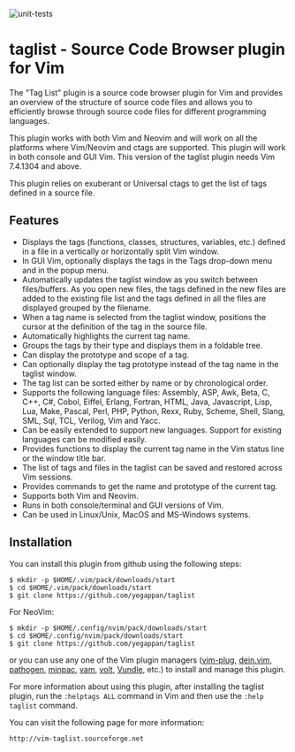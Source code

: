 ![unit-tests](https://github.com/yegappan/taglist/workflows/unit-tests/badge.svg?branch=master)

# taglist - Source Code Browser plugin for Vim

The "Tag List" plugin is a source code browser plugin for Vim and provides an overview of the structure of source code files and allows you to efficiently browse through source code files for different programming languages.

This plugin works with both Vim and Neovim and will work on all the platforms where Vim/Neovim and ctags are supported.  This plugin will work in both console and GUI Vim. This version of the taglist plugin needs Vim 7.4.1304 and above.

This plugin relies on exuberant or Universal ctags to get the list of tags defined in a source file.

## Features
- Displays the tags (functions, classes, structures, variables, etc.) defined in a file in a vertically or horizontally split Vim window.
- In GUI Vim, optionally displays the tags in the Tags drop-down menu and in the popup menu.
- Automatically updates the taglist window as you switch between files/buffers. As you open new files, the tags defined in the new files are added to the existing file list and the tags defined in all the files are displayed grouped by the filename.
- When a tag name is selected from the taglist window, positions the cursor at the definition of the tag in the source file.
- Automatically highlights the current tag name.
- Groups the tags by their type and displays them in a foldable tree.
- Can display the prototype and scope of a tag.
- Can optionally display the tag prototype instead of the tag name in the taglist window.
- The tag list can be sorted either by name or by chronological order.
- Supports the following language files: Assembly, ASP, Awk, Beta, C, C++, C#, Cobol, Eiffel, Erlang, Fortran, HTML, Java, Javascript, Lisp, Lua, Make, Pascal, Perl, PHP, Python, Rexx, Ruby, Scheme, Shell, Slang, SML, Sql, TCL, Verilog, Vim and Yacc.
- Can be easily extended to support new languages. Support for existing languages can be modified easily.
- Provides functions to display the current tag name in the Vim status line or the window title bar.
- The list of tags and files in the taglist can be saved and restored across Vim sessions.
- Provides commands to get the name and prototype of the current tag.
- Supports both Vim and Neovim.
- Runs in both console/terminal and GUI versions of Vim.
- Can be used in Linux/Unix, MacOS and MS-Windows systems.

## Installation

You can install this plugin from github using the following steps:

    $ mkdir -p $HOME/.vim/pack/downloads/start
    $ cd $HOME/.vim/pack/downloads/start
    $ git clone https://github.com/yegappan/taglist

For NeoVim:

    $ mkdir -p $HOME/.config/nvim/pack/downloads/start
    $ cd $HOME/.config/nvim/pack/downloads/start
    $ git clone https://github.com/yegappan/taglist

or you can use any one of the Vim plugin managers ([vim-plug](https://github.com/junegunn/vim-plug), [dein.vim](https://github.com/Shougo/dein.vim), [pathogen](https://github.com/tpope/vim-pathogen), [minpac](https://github.com/k-takata/minpac), [vam](https://github.com/MarcWeber/vim-addon-manager), [volt](https://github.com/vim-volt/volt), [Vundle](https://github.com/VundleVim/Vundle.vim), etc.) to install and manage this plugin.

For more information about using this plugin, after installing the taglist plugin, run the `:helptags ALL` command in Vim and then use the `:help taglist` command.

You can visit the following page for more information:

    http://vim-taglist.sourceforge.net

